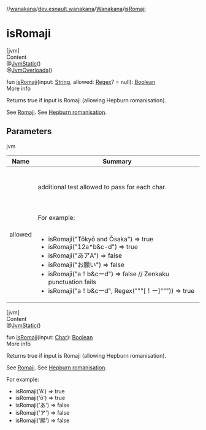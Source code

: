 //[wanakana](../../index.md)/[dev.esnault.wanakana](../index.md)/[Wanakana](index.md)/[isRomaji](is-romaji.md)



# isRomaji  
[jvm]  
Content  
@[JvmStatic](https://kotlinlang.org/api/latest/jvm/stdlib/kotlin.jvm/-jvm-static/index.html)()  
@[JvmOverloads](https://kotlinlang.org/api/latest/jvm/stdlib/kotlin.jvm/-jvm-overloads/index.html)()  
  
fun [isRomaji](is-romaji.md)(input: [String](https://kotlinlang.org/api/latest/jvm/stdlib/kotlin/-string/index.html), allowed: [Regex](https://kotlinlang.org/api/latest/jvm/stdlib/kotlin.text/-regex/index.html)? = null): [Boolean](https://kotlinlang.org/api/latest/jvm/stdlib/kotlin/-boolean/index.html)  
More info  


Returns true if input is Romaji (allowing Hepburn romanisation).



See [Romaji](https://en.wikipedia.org/wiki/Romaji). See [Hepburn romanisation](https://en.wikipedia.org/wiki/Hepburn_romanization).



## Parameters  
  
jvm  
  
|  Name|  Summary| 
|---|---|
| <a name="dev.esnault.wanakana/Wanakana/isRomaji/#kotlin.String#kotlin.text.Regex?/PointingToDeclaration/"></a>allowed| <a name="dev.esnault.wanakana/Wanakana/isRomaji/#kotlin.String#kotlin.text.Regex?/PointingToDeclaration/"></a><br><br>additional test allowed to pass for each char.<br><br><br><br>For example:<br><br><ul><li>isRomaji("Tōkyō and Ōsaka") => true</li><li>isRomaji("12a*b&c-d") => true</li><li>isRomaji("あアA") => false</li><li>isRomaji("お願い") => false</li><li>isRomaji("a！b&cーd") => false // Zenkaku punctuation fails</li><li>isRomaji("a！b&cーd", Regex("""[！ー]""")) => true</li></ul>
  
  


[jvm]  
Content  
@[JvmStatic](https://kotlinlang.org/api/latest/jvm/stdlib/kotlin.jvm/-jvm-static/index.html)()  
  
fun [isRomaji](is-romaji.md)(input: [Char](https://kotlinlang.org/api/latest/jvm/stdlib/kotlin/-char/index.html)): [Boolean](https://kotlinlang.org/api/latest/jvm/stdlib/kotlin/-boolean/index.html)  
More info  


Returns true if input is Romaji (allowing Hepburn romanisation).



See [Romaji](https://en.wikipedia.org/wiki/Romaji). See [Hepburn romanisation](https://en.wikipedia.org/wiki/Hepburn_romanization).



For example:

<ul><li>isRomaji('A') => true</li><li>isRomaji('ō') => true</li><li>isRomaji('あ') => false</li><li>isRomaji('ア') => false</li><li>isRomaji('願') => false</li></ul>  



